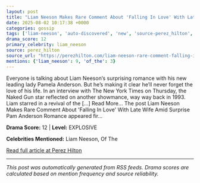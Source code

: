 ```yaml
---
layout: post
title: "Liam Neeson Makes Rare Comment About 'Falling In Love' With Late Wife Amid Surprise Pam Anderson Romance"
date: 2025-08-02 10:17:38 +0000
categories: gossip
tags: ['liam-neeson', 'auto-discovered', 'new', 'source-perez_hilton', 'drama-explosive']
drama_score: 12
primary_celebrity: liam_neeson
source: perez_hilton
source_url: "https://perezhilton.com/liam-neeson-rare-comment-falling-in-love-late-wife-natasha-richardson-amid-pamela-anderson-romance/"
mentions: {'liam_neeson': 9, 'of_the': 3}
---
```


Everyone is talking about Liam Neeson&#8216;s surprising romance with his new leading lady Pamela Anderson. But he&#8217;s making it clear he&#8217;ll never forget the love of his life. In an interview with The New York Times on Thursday, the Naked Gun star reflected on another showmance, way way back in 1993. Liam starred in a revival of the [...] Read More... The post Liam Neeson Makes Rare Comment About &#039;Falling In Love&#039; With Late Wife Amid Surprise Pam Anderson Romance appeared fir...

**Drama Score:** 12 | **Level:** EXPLOSIVE

**Celebrities Mentioned:** Liam Neeson, Of The

[Read full article at Perez Hilton](https://perezhilton.com/liam-neeson-rare-comment-falling-in-love-late-wife-natasha-richardson-amid-pamela-anderson-romance/)

---
*This post was automatically generated from RSS feeds. Drama scores are calculated based on mention frequency and source reliability.*
